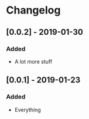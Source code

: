 # Changelog

## [0.0.2] - 2019-01-30

### Added

- A lot more stuff

## [0.0.1] - 2019-01-23

### Added

- Everything
